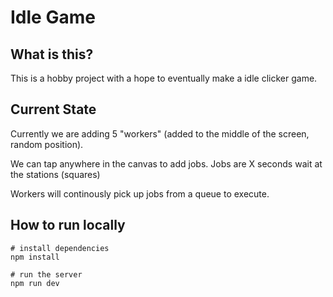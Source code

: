 # Idle Game


## What is this?

This is a hobby project with a hope to eventually make a idle clicker game.


## Current State

Currently we are adding 5 "workers" (added to the middle of the screen, random position).

We can tap anywhere in the canvas to add jobs.
Jobs are X seconds wait at the stations (squares)

Workers will continously pick up jobs from a queue to execute.


## How to run locally

```shell
# install dependencies
npm install

# run the server
npm run dev
```
